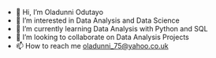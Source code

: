 - 👋 Hi, I’m Oladunni Odutayo
- 👀 I’m interested in Data Analysis and Data Science
- 🌱 I’m currently learning Data Analysis with Python and SQL
- 💞️ I’m looking to collaborate on Data Analysis Projects
- 📫 How to reach me oladunni_75@yahoo.co.uk

<!---
modeleoo/modeleoo is a ✨ special ✨ repository because its `README.md` (this file) appears on your GitHub profile.
You can click the Preview link to take a look at your changes.
--->
